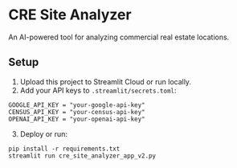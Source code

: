 # CRE Site Analyzer

An AI-powered tool for analyzing commercial real estate locations.

## Setup

1. Upload this project to Streamlit Cloud or run locally.
2. Add your API keys to `.streamlit/secrets.toml`:
```
GOOGLE_API_KEY = "your-google-api-key"
CENSUS_API_KEY = "your-census-api-key"
OPENAI_API_KEY = "your-openai-api-key"
```
3. Deploy or run:
```
pip install -r requirements.txt
streamlit run cre_site_analyzer_app_v2.py
